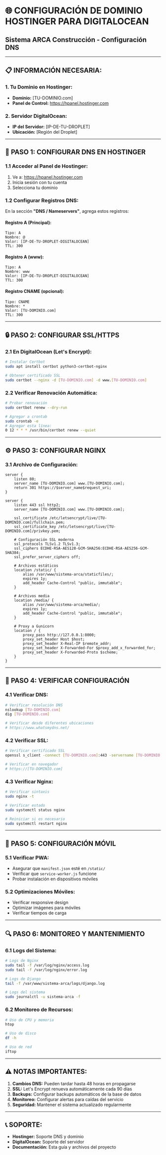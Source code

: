 # 🌐 CONFIGURACIÓN DE DOMINIO HOSTINGER PARA DIGITALOCEAN

## **Sistema ARCA Construcción - Configuración DNS**

---

## **📋 INFORMACIÓN NECESARIA:**

### **1. Tu Dominio en Hostinger:**
- **Dominio:** [TU-DOMINIO.com]
- **Panel de Control:** https://hpanel.hostinger.com

### **2. Servidor DigitalOcean:**
- **IP del Servidor:** [IP-DE-TU-DROPLET]
- **Ubicación:** [Región del Droplet]

---

## **🔧 PASO 1: CONFIGURAR DNS EN HOSTINGER**

### **1.1 Acceder al Panel de Hostinger:**
1. Ve a: https://hpanel.hostinger.com
2. Inicia sesión con tu cuenta
3. Selecciona tu dominio

### **1.2 Configurar Registros DNS:**
En la sección **"DNS / Nameservers"**, agrega estos registros:

#### **Registro A (Principal):**
```
Tipo: A
Nombre: @
Valor: [IP-DE-TU-DROPLET-DIGITALOCEAN]
TTL: 300
```

#### **Registro A (www):**
```
Tipo: A
Nombre: www
Valor: [IP-DE-TU-DROPLET-DIGITALOCEAN]
TTL: 300
```

#### **Registro CNAME (opcional):**
```
Tipo: CNAME
Nombre: *
Valor: [TU-DOMINIO.com]
TTL: 300
```

---

## **🔒 PASO 2: CONFIGURAR SSL/HTTPS**

### **2.1 En DigitalOcean (Let's Encrypt):**
```bash
# Instalar Certbot
sudo apt install certbot python3-certbot-nginx

# Obtener certificado SSL
sudo certbot --nginx -d [TU-DOMINIO.com] -d www.[TU-DOMINIO.com]
```

### **2.2 Verificar Renovación Automática:**
```bash
# Probar renovación
sudo certbot renew --dry-run

# Agregar a crontab
sudo crontab -e
# Agregar esta línea:
0 12 * * * /usr/bin/certbot renew --quiet
```

---

## **⚙️ PASO 3: CONFIGURAR NGINX**

### **3.1 Archivo de Configuración:**
```nginx
server {
    listen 80;
    server_name [TU-DOMINIO.com] www.[TU-DOMINIO.com];
    return 301 https://$server_name$request_uri;
}

server {
    listen 443 ssl http2;
    server_name [TU-DOMINIO.com] www.[TU-DOMINIO.com];

    ssl_certificate /etc/letsencrypt/live/[TU-DOMINIO.com]/fullchain.pem;
    ssl_certificate_key /etc/letsencrypt/live/[TU-DOMINIO.com]/privkey.pem;

    # Configuración SSL moderna
    ssl_protocols TLSv1.2 TLSv1.3;
    ssl_ciphers ECDHE-RSA-AES128-GCM-SHA256:ECDHE-RSA-AES256-GCM-SHA384;
    ssl_prefer_server_ciphers off;

    # Archivos estáticos
    location /static/ {
        alias /var/www/sistema-arca/staticfiles/;
        expires 1y;
        add_header Cache-Control "public, immutable";
    }

    # Archivos media
    location /media/ {
        alias /var/www/sistema-arca/media/;
        expires 1y;
        add_header Cache-Control "public, immutable";
    }

    # Proxy a Gunicorn
    location / {
        proxy_pass http://127.0.0.1:8000;
        proxy_set_header Host $host;
        proxy_set_header X-Real-IP $remote_addr;
        proxy_set_header X-Forwarded-For $proxy_add_x_forwarded_for;
        proxy_set_header X-Forwarded-Proto $scheme;
    }
}
```

---

## **🚀 PASO 4: VERIFICAR CONFIGURACIÓN**

### **4.1 Verificar DNS:**
```bash
# Verificar resolución DNS
nslookup [TU-DOMINIO.com]
dig [TU-DOMINIO.com]

# Verificar desde diferentes ubicaciones
# https://www.whatsmydns.net/
```

### **4.2 Verificar SSL:**
```bash
# Verificar certificado SSL
openssl s_client -connect [TU-DOMINIO.com]:443 -servername [TU-DOMINIO.com]

# Verificar en navegador
# https://[TU-DOMINIO.com]
```

### **4.3 Verificar Nginx:**
```bash
# Verificar sintaxis
sudo nginx -t

# Verificar estado
sudo systemctl status nginx

# Reiniciar si es necesario
sudo systemctl restart nginx
```

---

## **📱 PASO 5: CONFIGURACIÓN MÓVIL**

### **5.1 Verificar PWA:**
- Asegurar que `manifest.json` esté en `/static/`
- Verificar que `service-worker.js` funcione
- Probar instalación en dispositivos móviles

### **5.2 Optimizaciones Móviles:**
- Verificar responsive design
- Optimizar imágenes para móviles
- Verificar tiempos de carga

---

## **🔍 PASO 6: MONITOREO Y MANTENIMIENTO**

### **6.1 Logs del Sistema:**
```bash
# Logs de Nginx
sudo tail -f /var/log/nginx/access.log
sudo tail -f /var/log/nginx/error.log

# Logs de Django
tail -f /var/www/sistema-arca/logs/django.log

# Logs del sistema
sudo journalctl -u sistema-arca -f
```

### **6.2 Monitoreo de Recursos:**
```bash
# Uso de CPU y memoria
htop

# Uso de disco
df -h

# Uso de red
iftop
```

---

## **⚠️ NOTAS IMPORTANTES:**

1. **Cambios DNS:** Pueden tardar hasta 48 horas en propagarse
2. **SSL:** Let's Encrypt renueva automáticamente cada 90 días
3. **Backups:** Configurar backups automáticos de la base de datos
4. **Monitoreo:** Configurar alertas para caídas del servicio
5. **Seguridad:** Mantener el sistema actualizado regularmente

---

## **📞 SOPORTE:**

- **Hostinger:** Soporte DNS y dominio
- **DigitalOcean:** Soporte del servidor
- **Documentación:** Esta guía y archivos del proyecto

